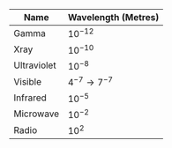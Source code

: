 |Name | Wavelength (Metres)|
| --- | --- |
|Gamma| $10^{-12}$|
|Xray|$10^{-10}$|
|Ultraviolet|$10^{-8}$|
|Visible |$4^{-7}\to7^{-7}$|
|Infrared|$10^{-5}$|
|Microwave|$10^{-2}$|
|Radio|$10^{2}$|
